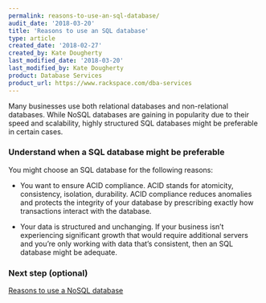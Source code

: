 ```yaml
---
permalink: reasons-to-use-an-sql-database/
audit_date: '2018-03-20'
title: 'Reasons to use an SQL database'
type: article
created_date: '2018-02-27'
created_by: Kate Dougherty
last_modified_date: '2018-03-20'
last_modified_by: Kate Dougherty
product: Database Services
product_url: https://www.rackspace.com/dba-services
---
```


Many businesses use both relational databases and non-relational databases. While NoSQL databases are gaining in popularity due to their speed and scalability, highly structured SQL databases might be preferable in certain cases.

### Understand when a SQL database might be preferable

You might choose an SQL database for the following reasons: 

- You want to ensure ACID compliance. ACID stands for atomicity, consistency,
  isolation, durability. ACID compliance reduces anomalies and protects the integrity of your database by prescribing exactly how transactions interact with the database.

- Your data is structured and unchanging. If your business isn’t experiencing
  significant growth that would require additional servers and you’re only working with data that’s consistent, then an SQL database might be adequate.

### Next step (optional)

[Reasons to use a NoSQL database](/how-to/reasons-to-use-a-nosql-database/)
